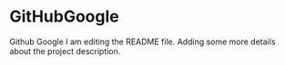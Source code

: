 # GitHubGoogle
Github Google
I am editing the README file. Adding some more details about the project description.
